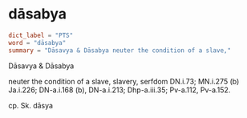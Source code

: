 # dāsabya

``` toml
dict_label = "PTS"
word = "dāsabya"
summary = "Dāsavya & Dāsabya neuter the condition of a slave,"
```

Dāsavya & Dāsabya

neuter the condition of a slave, slavery, serfdom DN.i.73; MN.i.275 (b) Ja.i.226; DN\-a.i.168 (b), DN\-a.i.213; Dhp\-a.iii.35; Pv\-a.112, Pv\-a.152.

cp. Sk. dāsya

